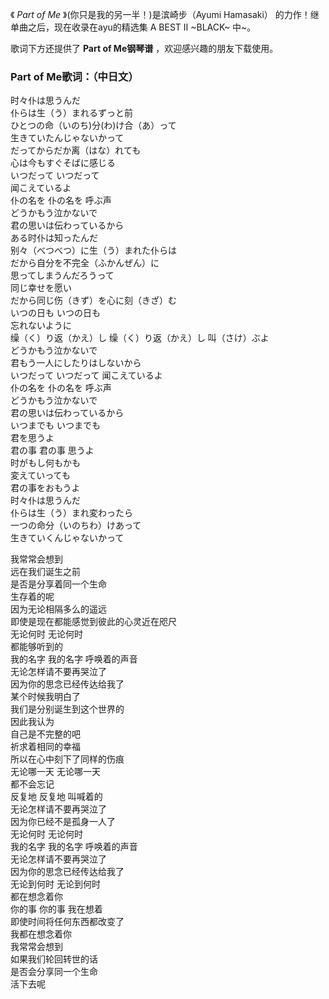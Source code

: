 

《 _Part of Me_ 》(你只是我的另一半！)是滨崎步（Ayumi Hamasaki） 的力作！继单曲之后，现在收录在ayu的精选集 A BEST
Ⅱ ~BLACK~ 中~。  
  
歌词下方还提供了 **Part of Me钢琴谱** ，欢迎感兴趣的朋友下载使用。

### Part of Me歌词：（中日文）

时々仆は思うんだ  
仆らは生（う）まれるずっと前  
ひとつの命（いのち)分(わ)け合（あ）って  
生きていたんじゃないかって  
だってからだか离（はな）れても  
心は今もすぐそばに感じる  
いつだって いつだって  
闻こえているよ  
仆の名を 仆の名を 呼ぶ声  
どうかもう泣かないで  
君の思いは伝わっているから  
ある时仆は知ったんだ  
别々（べつべつ）に生（う）まれた仆らは  
だから自分を不完全（ふかんぜん）に  
思ってしまうんだろうって  
同じ幸せを愿い  
だから同じ伤（きず）を心に刻（きざ）む  
いつの日も いつの日も  
忘れないように  
缲（く）り返（かえ）し 缲（く）り返（かえ）し 叫（さけ）ぶよ  
どうかもう泣かないで  
君もう一人にしたりはしないから  
いつだって いつだって 闻こえているよ  
仆の名を 仆の名を 呼ぶ声  
どうかもう泣かないで  
君の思いは伝わっているから  
いつまでも いつまでも  
君を思うよ  
君の事 君の事 思うよ  
时がもし何もかも  
変えていっても  
君の事をおもうよ  
时々仆は思うんだ  
仆らは生（う）まれ変わったら  
一つの命分（いのちわ）けあって  
生きていくんじゃないかって

我常常会想到  
远在我们诞生之前  
是否是分享着同一个生命  
生存着的呢  
因为无论相隔多么的遥远  
即使是现在都能感觉到彼此的心灵近在咫尺  
无论何时 无论何时  
都能够听到的  
我的名字 我的名字 呼唤着的声音  
无论怎样请不要再哭泣了  
因为你的思念已经传达给我了  
某个时候我明白了  
我们是分别诞生到这个世界的  
因此我认为  
自己是不完整的吧  
祈求着相同的幸福  
所以在心中刻下了同样的伤痕  
无论哪一天 无论哪一天  
都不会忘记  
反复地 反复地 叫喊着的  
无论怎样请不要再哭泣了  
因为你已经不是孤身一人了  
无论何时 无论何时  
我的名字 我的名字 呼唤着的声音  
无论怎样请不要再哭泣了  
因为你的思念已经传达给我了  
无论到何时 无论到何时  
都在想念着你  
你的事 你的事 我在想着  
即使时间将任何东西都改变了  
我都在想念着你  
我常常会想到  
如果我们轮回转世的话  
是否会分享同一个生命  
活下去呢

